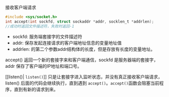 接收客户端请求
```c
#include <sys/socket.h>
int accept(int sockfd, struct sockaddr *addr, socklen_t *addrlen);
//成功时返回文件描述符，失败时返回-1
```
+ sockfd: 服务端套接字的文件描述符
+ addr: 保存发起连接请求的客户端地址信息的变量地址值
+ addrlen: 的第二个参数addr结构体的长度，但是存放有长度的变量地址。

accept() 返回一个新的套接字来和客户端通信，sockfd 是服务器端的套接字，addr 保存了客户端的IP地址和端口号。

[[listen()| `listen()`]] 只是让套接字进入监听状态，并没有真正接收客户端请求，listen() 后面的代码会继续执行，直到遇到 `accept()`。`accept()`函数会阻塞当前程序，直到有新的请求到来。